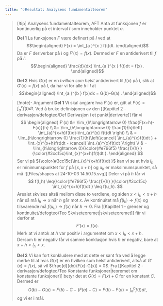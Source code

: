```yaml
---
title: "💡Resultat: Analysens fundamentalteorem"
---
```

> [!tip] Analysens fundamentalteorem, AFT
> Anta at funksjonen $f$ er kontinuerlig på et interval $I$ som inneholder punktet $a$.
>  
> **Del 1**
> La funksjonen $F$ være definert på $I$ ved at
> $$\begin{aligned} F(x) = \int_{a }^{x } f(t)dt.  \end{aligned}$$
> Da er $F$ deriverbar på $I$ og $F'(x) = f(x)$. Dermed er $F$ en antiderivert til $f$ på $I$:
> $$\begin{aligned} \frac{d}{dx} \int_{a }^{x } f(t)dt = f(x) . \end{aligned}$$ 
> 
> **Del 2**
> Hvis $G(x)$ er en *hvilken som helst* antiderivert til $f(x)$ på $I$, slik at $G'(x) = f(x)$ på $I$, da har vi for alle $b$ i $I$ at
> $$\begin{aligned} \int_{a }^{b } f(x)dx = G(b)-G(a) . \end{aligned}$$ 

> [!note]- Argument 
> **Del 1**
> Vi skal avgjøre hva $F'(x)$ er, gitt at $F(x)=\int_{a}^{x}f(t)dt$. Ved å bruke definisjonen av den [[Kapittel 2 - derivasjon/defogteo/Def Derivasjon i et punkt|deriverte]] får vi
> $$
> \begin{aligned} 
> F'(x) &= \lim_{h\longrightarrow  0} \frac{F(x+h)-F(x)}{h} \\ 
> &= \lim_{h\longrightarrow  0} \frac{1}{h}\left( \int_{a}^{x+h}f(t)dt-\int_{a}^{x} f(t)dt \right) \\ & = \lim_{h\longrightarrow  0} \frac{1}{h}\left(\cancel{ \int_{a}^{x}f(t)dt } + \int_{x}^{x+h}f(t)dt - \cancel{ \int_{a}^{x}f(t)dt }\right) \\ 
> & =  \lim_{h\longrightarrow  0}{\color{#e796f5} \frac{1}{h} }{\color{#3cc15c}\int_{x}^{x+h}f(t)dt }. 
> \end{aligned} 
> $$
> Ser vi på ${\color{#3cc15c}\int_{x}^{x+h}f(t)dt }$ kan vi se at hvis $l_h$ er minimumspunktet for $f$ på $[x,x+h]$ og $u_h$ er maksimumspunktet, så må
> ![[Files/shapes at 24-10-03 14.50.15.svg]]
> Deler vi på $h$ får vi 
> $$
> f(l_h) \leq{\color{#e796f5}  \frac{1}{h} }{\color{#3cc15c} \int_{x}^{x+h}f(t)dt } \leq f(u_h).
> $$
> Arealet skvises altså mellom disse to verdiene, og siden $x <l_h< x+h$ når så må $l_h\longrightarrow x$ når $h$ går mot $x$. Av kontinuitet må $f(l_h) \longrightarrow f(x)$ og tilsvarende må $f(u_u) \longrightarrow  f(x)$ når $h \longrightarrow 0$. Fra [[Kapittel 1 - grenser og kontinuitet/defogteo/Teo Skviseteoremet|skviseteoremet]] får vi derfor at 
> $$
> F'(x) = f(x).
> $$
> Merk at vi antok at $h$ var positiv i argumentet om $x < l_h < x+h$. Dersom $h$ er negativ får vi samme konklusjon hvis $h$ er negativ, bare at $x+h < l_h < x$.
> 
> **Del 2**
> Vi kan fort konkludere med at dette er sant fra ved å legge merke til at hvis $G(x)$ er en hvilken som helst antiderivert, altså at $G'(x) = f(x)$, så vil $\frac{d}{dx}(F(x)-G(x)) = 0$. Fra [[Kapittel 2 - derivasjon/defogteo/Teo Konstante funksjoner|teoremet om konstante funksjoner]] betyr det at $G(x)= F(x)+C$ for en konstant $C$. Dermed er 
> $$
> G(b)-G(a)=F(b)-C-(F(a)-C) = F(b)-F(a)=\int_{a}^{b}f(t)dt,
> $$
> og vi er i mål.

